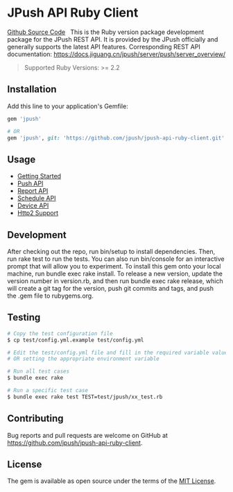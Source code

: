 # JPush API Ruby Client

[Github Source Code](https://github.com/jpush/jpush-api-ruby-client)
 
This is the Ruby version package development package for the JPush REST API. It is provided by the JPush officially and generally supports the latest API features.
Corresponding REST API documentation: https://docs.jiguang.cn/jpush/server/push/server_overview/

> Supported Ruby Versions: >= 2.2

## Installation

Add this line to your application's Gemfile:

```ruby
gem 'jpush'

# OR
gem 'jpush', git: 'https://github.com/jpush/jpush-api-ruby-client.git'
```

## Usage

* [Getting Started](https://github.com/jpush/jpush-api-ruby-client/blob/master/docs/Guides.md#getting-started)
* [Push API](https://github.com/jpush/jpush-api-ruby-client/blob/master/docs/Guides.md#push-api)
* [Report API](https://github.com/jpush/jpush-api-ruby-client/blob/master/docs/Guides.md#report-api)
* [Schedule API](https://github.com/jpush/jpush-api-ruby-client/blob/master/docs/Guides.md#schedule-api)
* [Device API](https://github.com/jpush/jpush-api-ruby-client/blob/master/docs/Guides.md#device-api)
* [Http2 Support](https://github.com/jpush/jpush-api-ruby-client/tree/http2)

## Development

After checking out the repo, run bin/setup to install dependencies. Then, run rake test to run the tests. You can also run bin/console for an interactive prompt that will allow you to experiment.
To install this gem onto your local machine, run bundle exec rake install. To release a new version, update the version number in version.rb, and then run bundle exec rake release, which will create a git tag for the version, push git commits and tags, and push the .gem file to rubygems.org.

## Testing

```bash
# Copy the test configuration file
$ cp test/config.yml.example test/config.yml

# Edit the test/config.yml file and fill in the required variable values
# OR setting the appropriate environment variable

# Run all test cases
$ bundle exec rake

# Run a specific test case
$ bundle exec rake test TEST=test/jpush/xx_test.rb
```

## Contributing

Bug reports and pull requests are welcome on GitHub at https://github.com/jpush/jpush-api-ruby-client.

## License

The gem is available as open source under the terms of the [MIT License](http://opensource.org/licenses/MIT).